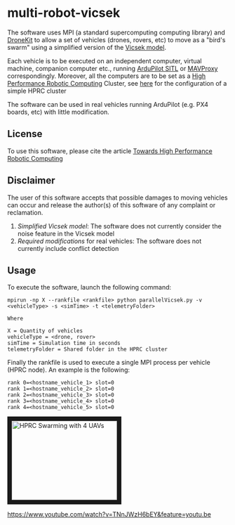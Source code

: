 # multi-robot-vicsek
The software uses MPI (a standard supercomputing computing library) and [DroneKit](http://dronekit.io/) to allow a set of vehicles (drones, rovers, etc) to move as a "bird's swarm" using a simplified version of the [Vicsek model](https://link.springer.com/article/10.1140/epjb/e2008-00275-9). 

Each vehicle is to be executed on an independent computer, virtual machine, companion computer etc., running [ArduPilot SITL](http://ardupilot.org/dev/docs/sitl-simulator-software-in-the-loop.html) or [MAVProxy](http://ardupilot.github.io/MAVProxy/html/index.html) correspondingly. Moreover, all the computers are to be set as a [High Performance Robotic Computing](https://www.sciencedirect.com/science/article/pii/S092188901830232X) Cluster, see [here](https://github.com/leonardocfor/HPRC-Cluster-deployment) for the configuration of a simple HPRC cluster

The software can be used in real vehicles running ArduPilot (e.g. PX4 boards, etc) with little modification. 

## License

To use this software, please cite the article [Towards High Performance Robotic Computing](https://www.sciencedirect.com/science/article/pii/S092188901830232X) 

## Disclaimer

The user of this software accepts that possible damages to moving vehicles can occur and release the author(s) of this software of any complaint or reclamation.

1. *Simplified Vicsek model*: The software does not currently consider the noise feature in the Vicsek model 
2. *Required modifications* for real vehicles: The software does not currently include conflict detection

## Usage 

To execute the software, launch the following command:

```
mpirun -np X --rankfile <rankfile> python parallelVicsek.py -v <vehicleType> -s <simTime> -t <telemetryFolder>

Where

X = Quantity of vehicles 
vehicleType = <drone, rover>
simTime = Simulation time in seconds
telemetryFolder = Shared folder in the HPRC cluster 
```
Finally the rankfile is used to execute a single MPI process per vehicle (HPRC node). An example is the following:

```
rank 0=<hostname_vehicle_1> slot=0
rank 1=<hostname_vehicle_2> slot=0
rank 2=<hostname_vehicle_3> slot=0
rank 3=<hostname_vehicle_4> slot=0
rank 4=<hostname_vehicle_5> slot=0
```

<a href="http://www.youtube.com/watch?feature=player_embedded&v=TNnJWzH6bEY&feature=youtu.be
" target="_blank"><img src="http://img.youtube.com/vi/TNnJWzH6bEY&feature=youtu.be/0.jpg" 
alt="HPRC Swarming with 4 UAVs" width="240" height="180" border="10" /></a>

https://www.youtube.com/watch?v=TNnJWzH6bEY&feature=youtu.be




